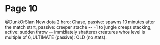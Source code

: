 # Page 10

@DunkOrSlam New dota 2 hero: Chase, passive: spawns 10 minutes after the match start, passive: creeper stache -- +1 to jungle creeps stacking, active: sudden throw -- immidiately shatteres creatures whos level is multiple of 6, ULTIMATE (passive): OLD (no stats).

